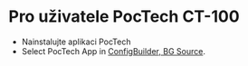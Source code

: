 # Pro uživatele PocTech CT-100

- Nainstalujte aplikaci PocTech
- Select PocTech App in [ConfigBuilder, BG Source](../SettingUpAaps/ConfigBuilder.md#bg-source).
